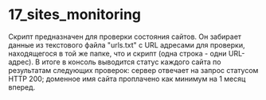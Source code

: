 # 17_sites_monitoring
Скрипт предназначен для проверки состояния сайтов. Он забирает данные из текстового файла "urls.txt" с URL адресами для проверки, находящегося в той же папке, что и скрипт (одна строка - одни URL-адрес). В итоге в консоль выводится статус каждого сайта по результатам следующих проверок: сервер отвечает на запрос статусом HTTP 200; доменное имя сайта проплачено как минимум на 1 месяц вперед.

